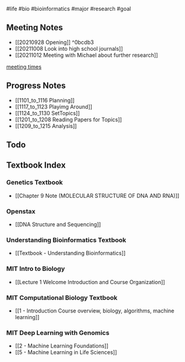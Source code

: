#life #bio #bioinformatics #major #research #goal 

## Meeting Notes
- [[20210928 Opening]] ^0bcdb3
- [[20211008 Look into high school journals]]
- [[20211012 Meeting with Michael about further research]]

[meeting times](https://docs.google.com/spreadsheets/d/1LP7iReCgUX04sFIZl7Jh3l_JwyVIyS4HfVcJXRDgWfE/edit?usp=sharing)


## Progress Notes
- [[1101_to_1116 Planning]]
- [[1117_to_1123 Playimg Around]]
- [[1124_to_1130 SetTopics]]
- [[1201_to_1208 Reading Papers for Topics]]
- [[1209_to_1215 Analysis]]

## Todo

## Textbook Index
### Genetics Textbook
- [[Chapter 9 Note (MOLECULAR STRUCTURE OF DNA AND RNA)]]
### Openstax 
- [[DNA Structure and Sequencing]]

### Understanding Bioinformatics Textbook
- [[Textbook - Understanding Bioinformatics]]

### MIT Intro to Biology
- [[Lecture 1 Welcome Introduction and Course Organization]]

### MIT Computational Biology Textbook
- [[1 - Introduction Course overview, biology, algorithms, machine learning]]

### MIT Deep Learning with Genomics
- [[2 - Machine Learning Foundations]]
- [[5 - Machine Learning in Life Sciences]]



